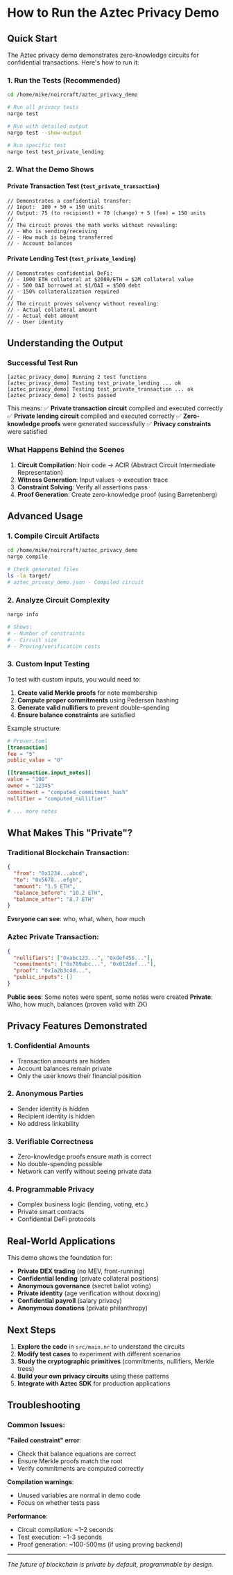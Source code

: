 # How to Run the Aztec Privacy Demo

## Quick Start

The Aztec privacy demo demonstrates zero-knowledge circuits for confidential transactions. Here's how to run it:

### 1. Run the Tests (Recommended)
```bash
cd /home/mike/noircraft/aztec_privacy_demo

# Run all privacy tests
nargo test

# Run with detailed output
nargo test --show-output

# Run specific test
nargo test test_private_lending
```

### 2. What the Demo Shows

#### **Private Transaction Test** (`test_private_transaction`)
```noir
// Demonstrates a confidential transfer:
// Input:  100 + 50 = 150 units
// Output: 75 (to recipient) + 70 (change) + 5 (fee) = 150 units
// 
// The circuit proves the math works without revealing:
// - Who is sending/receiving
// - How much is being transferred
// - Account balances
```

#### **Private Lending Test** (`test_private_lending`)
```noir
// Demonstrates confidential DeFi:
// - 1000 ETH collateral at $2000/ETH = $2M collateral value
// - 500 DAI borrowed at $1/DAI = $500 debt
// - 150% collateralization required
// 
// The circuit proves solvency without revealing:
// - Actual collateral amount
// - Actual debt amount  
// - User identity
```

## Understanding the Output

### Successful Test Run
```
[aztec_privacy_demo] Running 2 test functions
[aztec_privacy_demo] Testing test_private_lending ... ok
[aztec_privacy_demo] Testing test_private_transaction ... ok
[aztec_privacy_demo] 2 tests passed
```

This means:
✅ **Private transaction circuit** compiled and executed correctly
✅ **Private lending circuit** compiled and executed correctly
✅ **Zero-knowledge proofs** were generated successfully
✅ **Privacy constraints** were satisfied

### What Happens Behind the Scenes

1. **Circuit Compilation**: Noir code → ACIR (Abstract Circuit Intermediate Representation)
2. **Witness Generation**: Input values → execution trace
3. **Constraint Solving**: Verify all assertions pass
4. **Proof Generation**: Create zero-knowledge proof (using Barretenberg)

## Advanced Usage

### 1. Compile Circuit Artifacts
```bash
cd /home/mike/noircraft/aztec_privacy_demo
nargo compile

# Check generated files
ls -la target/
# aztec_privacy_demo.json - Compiled circuit
```

### 2. Analyze Circuit Complexity
```bash
nargo info

# Shows:
# - Number of constraints
# - Circuit size
# - Proving/verification costs
```

### 3. Custom Input Testing

To test with custom inputs, you would need to:

1. **Create valid Merkle proofs** for note membership
2. **Compute proper commitments** using Pedersen hashing
3. **Generate valid nullifiers** to prevent double-spending
4. **Ensure balance constraints** are satisfied

Example structure:
```toml
# Prover.toml
[transaction]
fee = "5"
public_value = "0"

[[transaction.input_notes]]
value = "100"
owner = "12345" 
commitment = "computed_commitment_hash"
nullifier = "computed_nullifier"

# ... more notes
```

## What Makes This "Private"?

### Traditional Blockchain Transaction:
```json
{
  "from": "0x1234...abcd",
  "to": "0x5678...efgh", 
  "amount": "1.5 ETH",
  "balance_before": "10.2 ETH",
  "balance_after": "8.7 ETH"
}
```
**Everyone can see**: who, what, when, how much

### Aztec Private Transaction:
```json
{
  "nullifiers": ["0xabc123...", "0xdef456..."],
  "commitments": ["0x789abc...", "0x012def..."],
  "proof": "0x1a2b3c4d...",
  "public_inputs": []
}
```
**Public sees**: Some notes were spent, some notes were created
**Private**: Who, how much, balances (proven valid with ZK)

## Privacy Features Demonstrated

### 1. **Confidential Amounts**
- Transaction amounts are hidden
- Account balances remain private
- Only the user knows their financial position

### 2. **Anonymous Parties**
- Sender identity is hidden
- Recipient identity is hidden  
- No address linkability

### 3. **Verifiable Correctness**
- Zero-knowledge proofs ensure math is correct
- No double-spending possible
- Network can verify without seeing private data

### 4. **Programmable Privacy**
- Complex business logic (lending, voting, etc.)
- Private smart contracts
- Confidential DeFi protocols

## Real-World Applications

This demo shows the foundation for:

- **Private DEX trading** (no MEV, front-running)
- **Confidential lending** (private collateral positions)
- **Anonymous governance** (secret ballot voting)
- **Private identity** (age verification without doxxing)
- **Confidential payroll** (salary privacy)
- **Anonymous donations** (private philanthropy)

## Next Steps

1. **Explore the code** in `src/main.nr` to understand the circuits
2. **Modify test cases** to experiment with different scenarios
3. **Study the cryptographic primitives** (commitments, nullifiers, Merkle trees)
4. **Build your own privacy circuits** using these patterns
5. **Integrate with Aztec SDK** for production applications

## Troubleshooting

### Common Issues:

**"Failed constraint" error**: 
- Check that balance equations are correct
- Ensure Merkle proofs match the root
- Verify commitments are computed correctly

**Compilation warnings**:
- Unused variables are normal in demo code
- Focus on whether tests pass

**Performance**:
- Circuit compilation: ~1-2 seconds
- Test execution: ~1-3 seconds  
- Proof generation: ~100-500ms (if using proving backend)

---

*The future of blockchain is private by default, programmable by design.*
